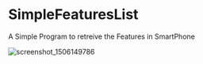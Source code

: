 # SimpleFeaturesList
A Simple Program to retreive the Features in SmartPhone

![screenshot_1506149786](https://user-images.githubusercontent.com/20535331/30770961-fc9adc3e-a05a-11e7-94ff-5aa92897e0a2.png)
